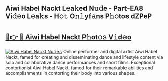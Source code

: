 ## Aiwi Habel Nackt L𝚎a𝚔ed N𝚞𝚍e - Part-EA8 Vi𝚍𝚎o L𝚎a𝚔s - H𝚘𝚝 O𝚗𝚕yf𝚊ns P𝚑𝚘tos dZPeP

# <h2><a href="http://kfahbn.oniu.top/?m=Aiwi+Habel+Nackt">🔗👉 🔴 Aiwi Habel Nackt P𝚑ot𝚘𝚜 V𝚒d𝚎o</a></h2>

[![Aiwi Habel Nackt Nu𝚍e𝚜](https://i.imgur.com/0qMVB7G.gif)](http://kfahbn.oniu.top/?m=Aiwi+Habel+Nackt)
Online performer and digital artist Aiwi Habel Nackt, famed for creating and disseminating dance and lifestyle content via solo and collaborative dance performances and short films. Exceptional contortionist Aiwi Habel Nackt, famed for their remarkable abilities and accomplishments in contorting their body into various shapes.  
